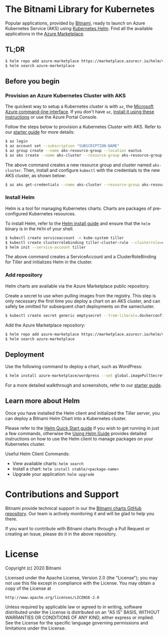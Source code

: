 # The Bitnami Library for Kubernetes

Popular applications, provided by [Bitnami](https://bitnami.com), ready to launch on Azure Kubernetes Service (AKS) using [Kubernetes Helm](https://github.com/helm/helm). Find all the available applications in the [Azure Marketplace](https://azuremarketplace.microsoft.com/en-us/marketplace/).

## TL;DR

```bash
$ helm repo add azure-marketplace https://marketplace.azurecr.io/helm/v1/repo
$ helm search azure-marketplace
```

## Before you begin

### Provision an Azure Kubernetes Cluster with AKS

The quickest way to setup a Kubernetes cluster is with `az`, the [Microsoft Azure command-line interface](https://cloud.google.com/container-engine/). If you don't have `az`, [install it using these instructions](https://docs.bitnami.com/azure/faq/administration/install-az-cli/) or use the Azure Portal Console.

Follow the steps below to provision a Kubernetes Cluster with AKS. Refer to our [starter guide](https://docs.bitnami.com/azure/get-started-charts-marketplace) for more details:

```bash
$ az login
$ az account set --subscription "SUBSCRIPTION-NAME"
$ az group create --name aks-resource-group --location eastus
$ az aks create --name aks-cluster --resource-group aks-resource-group --generate-ssh-keys
```
The above command creates a new resource group and cluster named `aks-cluster`. Then, install and configure `kubectl` with the credentials to the new AKS cluster, as shown below:

```bash
$ az aks get-credentials --name aks-cluster --resource-group aks-resource-group
```

### Install Helm

Helm is a tool for managing Kubernetes charts. Charts are packages of pre-configured Kubernetes resources.

To install Helm, refer to the [Helm install guide](https://github.com/helm/helm#install) and ensure that the `helm` binary is in the `PATH` of your shell.

```bash
$ kubectl create serviceaccount -n kube-system tiller
$ kubectl create clusterrolebinding tiller-cluster-rule --clusterrole=cluster-admin --serviceaccount=kube-system:tiller
$ helm init --service-account tiller
```

The above command creates a ServiceAccount and a ClusterRoleBinding for Tiller and initializes Helm in the cluster.

### Add repository

Helm charts are available via the Azure Marketplace public repository.

Create a secret to use when pulling images from the registry. This step is only necessary the first time you deploy a chart on an AKS cluster, and can safely be omitted for subsequent chart deployments on the samecluster.

```bash
$ kubectl create secret generic emptysecret --from-literal=.dockerconfigjson='{"auths":{"marketplace.azurecr.io":{"Username":"","Password":""}}}' --type=kubernetes.io/dockerconfigjson
```

Add the Azure Marketplace repository:

```bash
$ helm repo add azure-marketplace https://marketplace.azurecr.io/helm/v1/repo
$ helm search azure-marketplace
```

## Deployment

Use the following command to deploy a chart, such as WordPress:

```bash
$ helm install azure-marketplace/wordpress --set global.imagePullSecrets={emptysecret}
```

For a more detailed walkthrough and screenshots, refer to our [starter guide](https://docs.bitnami.com/azure/get-started-charts-marketplace).

## Learn more about Helm

Once you have installed the Helm client and initialized the Tiller server, you can deploy a Bitnami Helm Chart into a Kubernetes cluster.

Please refer to the [Helm Quick Start guide](https://github.com/helm/helm/blob/master/docs/quickstart.md) if you wish to get running in just a few commands, otherwise the [Using Helm Guide](https://github.com/helm/helm/blob/master/docs/using_helm.md) provides detailed instructions on how to use the Helm client to manage packages on your Kubernetes cluster.

Useful Helm Client Commands:
* View available charts: `helm search`
* Install a chart: `helm install stable/<package-name>`
* Upgrade your application: `helm upgrade`

# Contributions and Support

Bitnami provide technical support in our the [Bitnami charts GitHub repository](https://github.com/bitnami/charts/issues). Our team is actively monitoring it and will be glad to help you there.

If you want to contribute with Bitnami charts through a Pull Request or creating an Issue, please do it in the above repository.

# License

Copyright (c) 2020 Bitnami

Licensed under the Apache License, Version 2.0 (the "License");
you may not use this file except in compliance with the License.
You may obtain a copy of the License at

    http://www.apache.org/licenses/LICENSE-2.0

Unless required by applicable law or agreed to in writing, software
distributed under the License is distributed on an "AS IS" BASIS,
WITHOUT WARRANTIES OR CONDITIONS OF ANY KIND, either express or implied.
See the License for the specific language governing permissions and
limitations under the License.
